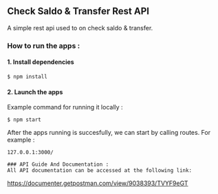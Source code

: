 ## Check Saldo & Transfer Rest API
A simple rest api used to on check saldo & transfer. 

### How to run the apps :
#### 1. Install dependencies
```
$ npm install
```

#### 2. Launch the apps
Example command for running it locally :
```
$ npm start
```
After the apps running is succesfully, we can start by calling routes. For example :
```
127.0.0.1:3000/

### API Guide And Documentation :
All API documentation can be accessed at the following link:
```
https://documenter.getpostman.com/view/9038393/TVYF9eGT
```
